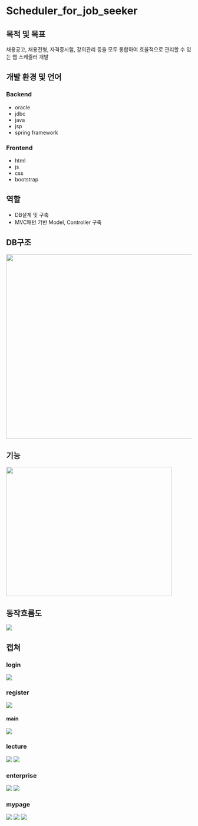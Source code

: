 # Scheduler_for_job_seeker
## 목적 및 목표
채용공고, 채용전형, 자격증시험, 강의관리 등을 모두 통합하여 효율적으로 관리할 수 있는 웹 스케줄러 개발

## 개발 환경 및 언어
### Backend
- oracle
- jdbc
- java
- jsp
- spring framework

### Frontend
- html
- js
- css
- bootstrap

## 역할
- DB설계 및 구축
- MVC패턴 기반 Model, Controller 구축

## DB구조
<image src='https://user-images.githubusercontent.com/47843060/87686655-b7874d00-c7bf-11ea-9336-9365bd298984.png' width='600px' height='500px'/>

## 기능
<image src='https://user-images.githubusercontent.com/47843060/87687009-2fee0e00-c7c0-11ea-9af4-df6ccdf5592f.png' width='450px' height='350px'/>

## 동작흐름도
<image src='https://user-images.githubusercontent.com/47843060/87687417-a985fc00-c7c0-11ea-9a36-60528ee48286.png'/>

## 캡쳐
### login 
<image src='https://user-images.githubusercontent.com/47843060/88449652-84aa1c80-ce83-11ea-8270-ce0f88395d7f.PNG' />

### register
<image src ='https://user-images.githubusercontent.com/47843060/88449673-a3a8ae80-ce83-11ea-926c-5f4a3c82ccdf.PNG'/>

#### main
<image src='https://user-images.githubusercontent.com/47843060/88449655-883da380-ce83-11ea-88c7-d01ecc61c56f.png'/>

### lecture
<image src='https://user-images.githubusercontent.com/47843060/88449680-ad321680-ce83-11ea-861d-9f252a874575.PNG'/>
<image src='https://user-images.githubusercontent.com/47843060/88449681-aefbda00-ce83-11ea-8126-15c0ac01c3ae.PNG'/>

### enterprise
<image src='https://user-images.githubusercontent.com/47843060/88449679-aacfbc80-ce83-11ea-8e57-4fbe9512b71e.PNG'/>
<image src='https://user-images.githubusercontent.com/47843060/88449678-a7d4cc00-ce83-11ea-81fd-1b2e385b16ee.PNG'/>

### mypage
<image src='https://user-images.githubusercontent.com/47843060/88449665-95f32900-ce83-11ea-9c1c-62b5fdad7538.PNG'/>
<image src ='https://user-images.githubusercontent.com/47843060/88449653-8673e000-ce83-11ea-8203-1926490226c4.PNG'/>
<image src='https://user-images.githubusercontent.com/47843060/88449670-9ab7dd00-ce83-11ea-8569-491f922c9c3e.PNG'/>
